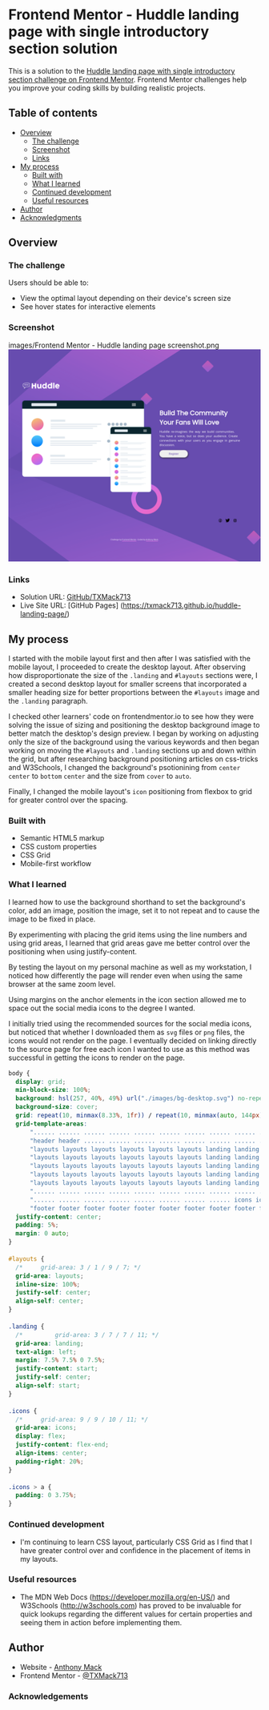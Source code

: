# Frontend Mentor - Huddle landing page with single introductory section solution

This is a solution to the [Huddle landing page with single introductory section challenge on Frontend Mentor](https://www.frontendmentor.io/challenges/huddle-landing-page-with-a-single-introductory-section-B_2Wvxgi0). Frontend Mentor challenges help you improve your coding skills by building realistic projects. 

## Table of contents

- [Overview](#overview)
  - [The challenge](#the-challenge)
  - [Screenshot](#screenshot)
  - [Links](#links)
- [My process](#my-process)
  - [Built with](#built-with)
  - [What I learned](#what-i-learned)
  - [Continued development](#continued-development)
  - [Useful resources](#useful-resources)
- [Author](#author)
- [Acknowledgments](#acknowledgments)

## Overview

### The challenge

Users should be able to:

- View the optimal layout depending on their device's screen size
- See hover states for interactive elements

### Screenshot

images/Frontend Mentor - Huddle landing page screenshot.png![img.png](img.png)

### Links

- Solution URL: [GitHub/TXMack713](https://github.com/TXMack713/huddle-landing-page)
- Live Site URL: [GitHub Pages] (https://txmack713.github.io/huddle-landing-page/)

## My process

I started with the mobile layout first and then after I was satisfied with the mobile layout, I proceeded to create the desktop layout. After observing how disproportionate the size of the `.landing` and `#layouts` sections were, I created a second desktop layout for smaller screens that incorporated a smaller heading size for better proportions between the `#layouts` image and the `.landing` paragraph.

I checked other learners' code on frontendmentor.io to see how they were solving the issue of sizing and positioning the desktop background image to better match the desktop's design preview. I began by working on adjusting only the size of the background using the various keywords and then began working on moving the `#layouts` and `.landing` sections up and down within the grid, but after researching background positioning articles on css-tricks and W3Schools, I changed the background's psotionining from `center` `center` to `bottom` `center` and the size from `cover` to `auto`.

Finally, I changed the mobile layout's `icon` positioning from flexbox to grid for greater control over the spacing.

### Built with

- Semantic HTML5 markup
- CSS custom properties
- CSS Grid
- Mobile-first workflow

### What I learned

I learned how to use the background shorthand to set the background's color, add an image, position the image, set 
it to not repeat and to cause the image to be fixed in place.

By experimenting with placing the grid items using the line numbers and using grid areas, I learned that grid areas 
gave me better control over the positioning when using justify-content.

By testing the layout on my personal machine as well as my workstation, I noticed how differently the page will 
render even when using the same browser at the same zoom level.

Using margins on the anchor elements in the icon section allowed me to space out the social media icons to the 
degree I wanted.

I initially tried using the recommended sources for the social media icons, but noticed that whether I downloaded 
them as `svg` files or `png` files, the icons would not render on the page. I eventually decided on linking directly 
to the source page for free each icon I wanted to use as this method was successful in getting the icons to render 
on the page.

```css
body {
  display: grid;
  min-block-size: 100%;
  background: hsl(257, 40%, 49%) url("./images/bg-desktop.svg") no-repeat fixed top center;
  background-size: cover;
  grid: repeat(10, minmax(8.33%, 1fr)) / repeat(10, minmax(auto, 144px));
  grid-template-areas:
      "...... ...... ...... ...... ...... ...... ...... ...... ...... ......"
      "header header ...... ...... ...... ...... ...... ...... ...... ......"
      "layouts layouts layouts layouts layouts layouts landing landing landing landing"
      "layouts layouts layouts layouts layouts layouts landing landing landing landing"
      "layouts layouts layouts layouts layouts layouts landing landing landing landing"
      "layouts layouts layouts layouts layouts layouts landing landing landing landing"
      "layouts layouts layouts layouts layouts layouts landing landing landing landing"
      "...... ...... ...... ...... ...... ...... ...... ...... ...... ......"
      "...... ...... ...... ...... ...... ...... ...... ...... icons icons"
      "footer footer footer footer footer footer footer footer footer footer";
  justify-content: center;
  padding: 5%;
  margin: 0 auto;
}

#layouts {
  /*     grid-area: 3 / 1 / 9 / 7; */
  grid-area: layouts;
  inline-size: 100%;
  justify-self: center;
  align-self: center;
}

.landing {
  /*         grid-area: 3 / 7 / 7 / 11; */
  grid-area: landing;
  text-align: left;
  margin: 7.5% 7.5% 0 7.5%;
  justify-content: start;
  justify-self: center;
  align-self: start;
}

.icons {
  /*     grid-area: 9 / 9 / 10 / 11; */
  grid-area: icons;
  display: flex;
  justify-content: flex-end;
  align-items: center;
  padding-right: 20%;
}

.icons > a {
  padding: 0 3.75%;
}
```

### Continued development

- I'm continuing to learn CSS layout, particularly CSS Grid as I find that I have greater control over and confidence in the placement of items in my layouts.

### Useful resources
- The MDN Web Docs (https://developer.mozilla.org/en-US/) and W3Schools (http://w3schools.com) has proved to be 
  invaluable for 
  quick 
  lookups 
  regarding the 
  different values for certain properties and seeing them in action before implementing them.

## Author

- Website - [Anthony Mack](https://github.com/TXMack713/)
- Frontend Mentor - [@TXMack713](https://www.frontendmentor.io/profile/txmack713)

### Acknowledgements
